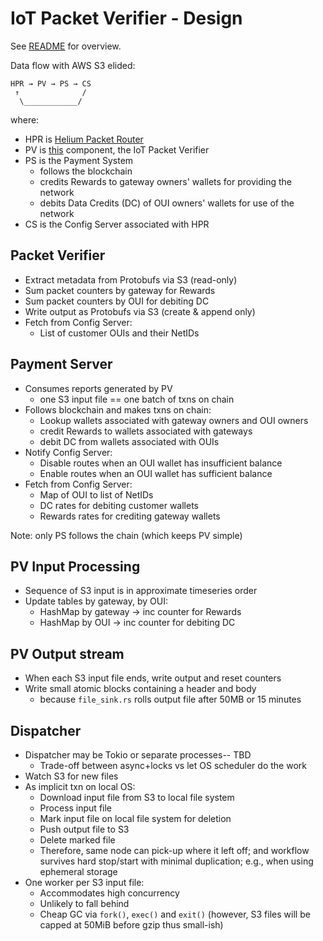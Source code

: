 # IoT Packet Verifier - Design

See [README](../README.md) for overview.

Data flow with AWS S3 elided:

```
HPR → PV → PS → CS
 ↑              /
  \____________/
```

where:

- HPR is [Helium Packet Router](https://github.com/helium/helium-packet-router/)
- PV is [this](..) component, the IoT Packet Verifier
- PS is the Payment System
  + follows the blockchain
  + credits Rewards to gateway owners' wallets for providing the network
  + debits Data Credits (DC) of OUI owners' wallets for use of the network
- CS is the Config Server associated with HPR

## Packet Verifier

- Extract metadata from Protobufs via S3 (read-only)
- Sum packet counters by gateway for Rewards
- Sum packet counters by OUI for debiting DC
- Write output as Protobufs via S3 (create & append only)
- Fetch from Config Server:
  + List of customer OUIs and their NetIDs

## Payment Server

- Consumes reports generated by PV
  + one S3 input file == one batch of txns on chain
- Follows blockchain and makes txns on chain:
  + Lookup wallets associated with gateway owners and OUI owners
  + credit Rewards to wallets associated with gateways
  + debit DC from wallets associated with OUIs
- Notify Config Server:
  + Disable routes when an OUI wallet has insufficient balance
  + Enable routes when an OUI wallet has sufficient balance
- Fetch from Config Server:
  + Map of OUI to list of NetIDs
  + DC rates for debiting customer wallets
  + Rewards rates for crediting gateway wallets

Note: only PS follows the chain (which keeps PV simple)

## PV Input Processing

- Sequence of S3 input is in approximate timeseries order
- Update tables by gateway, by OUI:
  + HashMap by gateway -> inc counter for Rewards
  + HashMap by OUI -> inc counter for debiting DC

## PV Output stream

- When each S3 input file ends, write output and reset counters
- Write small atomic blocks containing a header and body
  + because `file_sink.rs` rolls output file after 50MB or 15 minutes

## Dispatcher

- Dispatcher may be Tokio or separate processes-- TBD
  + Trade-off between async+locks vs let OS scheduler do the work
- Watch S3 for new files
- As implicit txn on local OS:
  + Download input file from S3 to local file system
  + Process input file
  + Mark input file on local file system for deletion
  + Push output file to S3
  + Delete marked file
  + Therefore, same node can pick-up where it left off; and
    workflow survives hard stop/start with minimal duplication;
    e.g., when using ephemeral storage
- One worker per S3 input file:
  + Accommodates high concurrency
  + Unlikely to fall behind
  + Cheap GC via `fork()`, `exec()` and `exit()`
    (however, S3 files will be capped at 50MiB before gzip thus small-ish)
